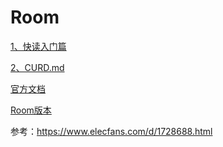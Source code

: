 # Room

[1、快读入门篇](mds/1、快速入门篇.md)

[2、CURD.md](mds/2、CURD.md)

[官方文档](https://developer.android.google.cn/training/data-storage/room#db-migration-testing)

[Room版本](https://developer.android.google.cn/jetpack/androidx/releases/room)

参考：https://www.elecfans.com/d/1728688.html

